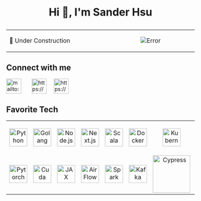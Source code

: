 <h1 align="center">Hi 👋, I'm Sander Hsu</h1>

<h2></h2>

<table rules="none"><tbody><tr>
<td align="left" width="432">
<p>👾 Under Construction</p>
</td>
<td align="center" width="432">
<p> 
<img src="https://media4.giphy.com/media/bi6RQ5x3tqoSI/giphy.gif?cid=790b761136215f565ba9ed105f784fdf4bb1852d75a8c7db&rid=giphy.gif&ct=g"  alt="Error" style="max-width: 100%;">
</p>
</td>
</tr></tbody></table>


<h2 align="left">Connect with me</h2>

<p align="left">
<a href="mailto:helgesan0202@gmail.com"><img align="center" src="https://www.computerhope.com/jargon/g/gmail.png" alt="mailto:helgesan0202@gmail.com" height="40" width="40" /></a>
<span>&nbsp&nbsp&nbsp&nbsp&nbsp</span>
<a href="https://www.linkedin.com/in/sander-hsu/" target="blank"><img align="center" src="https://raw.githubusercontent.com/rahuldkjain/github-profile-readme-generator/master/src/images/icons/Social/linked-in-alt.svg" alt="https://www.linkedin.com/in/sander-syu" height="40" width="40" /></a>
<span>&nbsp&nbsp&nbsp</span>
<a href="https://huggingface.co/Sander02" target="blank"><img align="center" src="https://huggingface.co/front/assets/huggingface_logo-noborder.svg" alt="https://huggingface.co/Sander02" height="40" width="40" /></a>
<br/>

<h2 align="left">Favorite Tech</h2>

<p align="center" dir="auto">
<table>
  <tbody>
    <tr>
      <td align="center" width="96" height="90">
        <img src="https://cdn-icons-png.flaticon.com/512/5968/5968350.png" width="48" height="48" alt="Python">
      </td>
      <td align="center" width="96" height="90">
        <img src="https://cdn.worldvectorlogo.com/logos/gopher.svg" width="48" height="48" alt="Golang">
      </td>
      <td align="center" width="96" height="90">
        <img src="https://cdn-icons-png.flaticon.com/512/5968/5968322.png" width="48" height="48" alt="Node.js">
      </td>
      <td align="center" width="96" height="90">
        <img src="https://www.svgrepo.com/show/354113/nextjs-icon.svg" width="48" height="48" alt="Next.js">
      </td>
      <td align="center" width="96" height="90">
        <img src="https://www.scala-lang.org/resources/img/frontpage/scala-spiral.png" width="48" height="48" alt="Scala">
      </td>
      <td align="center" width="96" height="90">
        <img src="https://cdn-icons-png.flaticon.com/512/919/919853.png" width="48" height="48" alt="Docker">
      </td>
      <td align="center" width="96" height="90">
        <img src="https://upload.wikimedia.org/wikipedia/commons/3/39/Kubernetes_logo_without_workmark.svg" width="48" height="48" alt="Kubernetes">
      </td>
      <td align="center" width="96" height="90">
        <img src="https://podman.io/images/raw/podman-2-196w-172h.png" width="48" height="48" alt="Podman">
      </td>
      <td align="center" width="96" height="90">
        <img src="https://brandeps.com/logo-download/K/Kubeflow-logo-01.png" width="48" height="48" alt="Kubeflow">
      </td>
    </tr>
    <tr>
      <td align="center" width="96" height="90">
        <img src="https://pytorch.org/assets/images/pytorch-logo.png" width="48" height="48" alt="Pytorch">
      </td>
      <td align="center" width="96" height="90">
        <img src="https://www.svgrepo.com/show/373541/cuda.svg" width="48" height="48" alt="Cuda">
      </td>
      <td align="center" width="96" height="90">
        <img src="https://raw.githubusercontent.com/jax-ml/jax/main/images/jax_logo_250px.png" width="48" height="48" alt="JAX">
      </td>
      <td align="center" width="96" height="90">
        <img src="http://icon.icepanel.io/Technology/svg/Apache-Airflow.svg" width="48" height="48" alt="AirFlow">
      </td>
      <td align="center" width="96" height="90">
        <img src="https://icon.icepanel.io/Technology/svg/Apache-Spark.svg" width="48" height="48" alt="Spark">
      </td>
      <td align="center" width="96" height="90">
        <img src="https://icon.icepanel.io/Technology/png-shadow-512/Apache-Kafka.png" width="48" height="48" alt="Kafka">
      </td>
      <td align="center" width="96" height="90">
        <img src="https://www.cypress.io/_astro/cypress-logo.D87396b0.svg" width="100" height="100" alt="Cypress">
      </td>
      <td align="center" width="96" height="90">
        <img src="https://icon.icepanel.io/Technology/svg/PostgresSQL.svg" width="48" height="48" alt="PostgreSQL">
      </td>
      <td align="center" width="96" height="90">
        <img src="https://icon.icepanel.io/Technology/svg/MongoDB.svg" width="48" height="48" alt="MongoDB">
      </td>
    </tr>
  </tbody>
</table>

</p>
